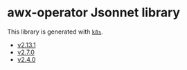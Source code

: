 # awx-operator Jsonnet library

This library is generated with [`k8s`](https://github.com/jsonnet-libs/k8s).

- [v2.13.1](v2.13.1/README.md)
- [v2.7.0](v2.7.0/README.md)
- [v2.4.0](v2.4.0/README.md)
